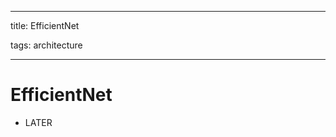 
---

title: EfficientNet

tags: architecture 

---

# EfficientNet
- LATER














































































